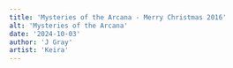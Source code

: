 ```yaml
---
title: 'Mysteries of the Arcana - Merry Christmas 2016'
alt: 'Mysteries of the Arcana'
date: '2024-10-03'
author: 'J Gray'
artist: 'Keira'
---
```

